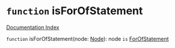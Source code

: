 # `function` isForOfStatement

[Documentation Index](../README.md)

`function` isForOfStatement(node: [Node](../private.interface.Node/README.md)): node `is` [ForOfStatement](../private.interface.ForOfStatement/README.md)